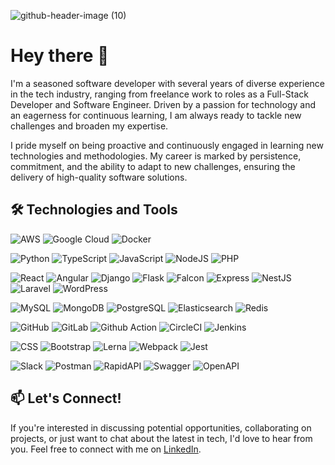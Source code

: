 
![github-header-image (10)](https://github.com/dfloresc/dfloresc/assets/58187836/9fc081a5-2fa0-4144-b98f-f3a4d301d15a)


# Hey there 👋

I'm a seasoned software developer with several years of diverse experience in the tech industry, ranging from freelance work to roles as a Full-Stack Developer and Software Engineer. Driven by a passion for technology and an eagerness for continuous learning, I am always ready to tackle new challenges and broaden my expertise.

I pride myself on being proactive and continuously engaged in learning new technologies and methodologies. My career is marked by persistence, commitment, and the ability to adapt to new challenges, ensuring the delivery of high-quality software solutions.

## 🛠 Technologies and Tools

![AWS](https://img.shields.io/badge/AWS-FF9900?style=for-the-badge&logo=amazonaws&logoColor=white) ![Google Cloud](https://img.shields.io/badge/Google_Cloud-4285F4?style=for-the-badge&logo=google-cloud&logoColor=white) ![Docker](https://img.shields.io/badge/Docker-2496ED?style=for-the-badge&logo=docker&logoColor=white)

![Python](https://img.shields.io/badge/Python-3776AB?style=for-the-badge&logo=python&logoColor=white) ![TypeScript](https://img.shields.io/badge/TypeScript-3178C6?style=for-the-badge&logo=typescript&logoColor=white) ![JavaScript](https://img.shields.io/badge/JavaScript-F7DF1E?style=for-the-badge&logo=javascript&logoColor=black) ![NodeJS](https://img.shields.io/badge/NodeJS-339933?style=for-the-badge&logo=nodedotjs&logoColor=white) ![PHP](https://img.shields.io/badge/PHP-777BB4?style=for-the-badge&logo=php&logoColor=white)

![React](https://img.shields.io/badge/React-20232A?style=for-the-badge&logo=react&logoColor=61DAFB) ![Angular](https://img.shields.io/badge/Angular-DD0031?style=for-the-badge&logo=angular&logoColor=white) ![Django](https://img.shields.io/badge/Django-092E20?style=for-the-badge&logo=django&logoColor=green) ![Flask](https://img.shields.io/badge/Flask-000000?style=for-the-badge&logo=flask&logoColor=white) ![Falcon](https://img.shields.io/badge/Falcon-000000?style=for-the-badge&logo=falcon&logoColor=white) ![Express](https://img.shields.io/badge/Express-000000?style=for-the-badge&logo=express&logoColor=white) ![NestJS](https://img.shields.io/badge/NestJS-E0234E?style=for-the-badge&logo=nestjs&logoColor=white) ![Laravel](https://img.shields.io/badge/Laravel-FF2D20?style=for-the-badge&logo=laravel&logoColor=white) ![WordPress](https://img.shields.io/badge/WordPress-21759B?style=for-the-badge&logo=wordpress&logoColor=white)

![MySQL](https://img.shields.io/badge/MySQL-00000F?style=for-the-badge&logo=mysql&logoColor=white) ![MongoDB](https://img.shields.io/badge/MongoDB-4EA94B?style=for-the-badge&logo=mongodb&logoColor=white) ![PostgreSQL](https://img.shields.io/badge/PostgreSQL-316192?style=for-the-badge&logo=postgresql&logoColor=white) ![Elasticsearch](https://img.shields.io/badge/Elasticsearch-005571?style=for-the-badge&logo=elasticsearch&logoColor=white) ![Redis](https://img.shields.io/badge/Redis-DC382D?style=for-the-badge&logo=redis&logoColor=white)

![GitHub](https://img.shields.io/badge/GitHub-100000?style=for-the-badge&logo=github&logoColor=white) ![GitLab](https://img.shields.io/badge/GitLab-FCA121?style=for-the-badge&logo=gitlab&logoColor=white) ![Github Action](https://img.shields.io/badge/Github_Action-2088FF?style=for-the-badge&logo=github-actions&logoColor=white) ![CircleCI](https://img.shields.io/badge/CircleCI-343434?style=for-the-badge&logo=circleci&logoColor=white) ![Jenkins](https://img.shields.io/badge/Jenkins-D24939?style=for-the-badge&logo=jenkins&logoColor=white)

![CSS](https://img.shields.io/badge/CSS-1572B6?style=for-the-badge&logo=css3&logoColor=white) ![Bootstrap](https://img.shields.io/badge/Bootstrap-7952B3?style=for-the-badge&logo=bootstrap&logoColor=white) ![Lerna](https://img.shields.io/badge/Lerna-CC2539?style=for-the-badge&logo=lerna&logoColor=white) ![Webpack](https://img.shields.io/badge/Webpack-8DD6F9?style=for-the-badge&logo=webpack&logoColor=black) ![Jest](https://img.shields.io/badge/Jest-C21325?style=for-the-badge&logo=jest&logoColor=white)

![Slack](https://img.shields.io/badge/Slack-4A154B?style=for-the-badge&logo=slack&logoColor=white) ![Postman](https://img.shields.io/badge/Postman-FF6C37?style=for-the-badge&logo=postman&logoColor=white) ![RapidAPI](https://img.shields.io/badge/RapidAPI-007FFF?style=for-the-badge&logo=rapidapi&logoColor=white) ![Swagger](https://img.shields.io/badge/Swagger-85EA2D?style=for-the-badge&logo=swagger&logoColor=black) ![OpenAPI](https://img.shields.io/badge/OpenAPI-6BA539?style=for-the-badge&logo=openapi-initiative&logoColor=white)


## 📫 Let's Connect!

If you're interested in discussing potential opportunities, collaborating on projects, or just want to chat about the latest in tech, I'd love to hear from you. Feel free to connect with me on [LinkedIn](https://linkedin.com/in/daniel-flores-castillo).


